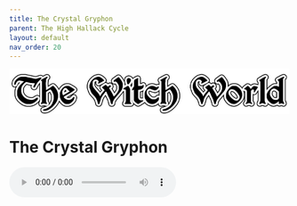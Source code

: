 ```yaml
---
title: The Crystal Gryphon
parent: The High Hallack Cycle
layout: default
nav_order: 20
---
```


![Witch World](../../assets/img/swiat_czarownic.png "Witch World")

# The Crystal Gryphon

<audio controls>
	 <source src="../../assets/mp3/godai_w_swiecie_czarownic_odcinek_10.mp3" type="audio/mpeg">
		Your browser does not support the audio element.
</audio>
